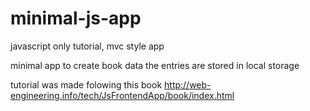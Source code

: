 # minimal-js-app
javascript only tutorial, mvc style app

minimal app to create book data
the entries are stored in local storage

tutorial was made folowing this book http://web-engineering.info/tech/JsFrontendApp/book/index.html
